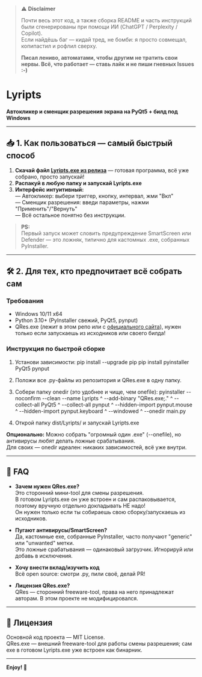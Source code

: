 

> ⚠️ **Disclaimer**  
>  
> Почти весь этот код, а также сборка README и часть инструкций были сгенерированы при помощи ИИ (ChatGPT / Perplexity / Copilot).  
> Если найдёшь баг — кидай тред, не бомби: я просто совмещал, копипастил и рофлил сверху.
>  
> **Писал лениво, автоматами, чтобы другим не тратить свои нервы. Всё, что работает — ставь лайк и не пиши гневных Issues :-)**


# Lyripts

**Автокликер и сменщик разрешения экрана на PyQt5 + билд под Windows**

---

## 📥 1. Как пользоваться — самый быстрый способ

1. **Скачай файл [Lyripts.exe из релиза](https://github.com/Lobpua/Lyripts/releases/latest)** — готовая программа, всё уже собрано, просто запускай!
2. **Распакуй в любую папку и запускай Lyripts.exe**
3. **Интерфейс интуитивный:**  
   — Автокликер: выбери триггер, кнопку, интервал, жми "Вкл"  
   — Сменщик разрешения: введи параметры, нажми "Применить"/"Вернуть"  
   — Всё остальное понятно без инструкции.

> **PS:**  
> Первый запуск может словить предупреждение SmartScreen или Defender — это ложняк, типично для кастомных .exe, собранных PyInstaller.

---

## 🛠 2. Для тех, кто предпочитает всё собрать сам

### Требования

- Windows 10/11 x64
- Python 3.10+ (PyInstaller свежий, PyQt5, pynput)
- QRes.exe (лежит в этом репо или с [официального сайта](http://qres.software.informer.com/)), нужен только если запускаешь из исходников или своего билда!

### Инструкция по быстрой сборке

1. Установи зависимости:
   pip install --upgrade pip
   pip install pyinstaller PyQt5 pynput

2. Положи все .py-файлы из репозитория и QRes.exe в одну папку.

3. Собери папку onedir (это удобнее и чище, чем onefile):
   pyinstaller --noconfirm --clean --name Lyripts ^
     --add-binary "QRes.exe;." ^
     --collect-all PyQt5 ^
     --collect-all pynput ^
     --hidden-import pynput.mouse ^
     --hidden-import pynput.keyboard ^
     --windowed ^
     --onedir main.py

4. Открой папку dist/Lyripts/ и запускай Lyripts.exe

**Опционально:** Можно собрать "огромный один .exe" (--onefile), но антивирусы любят делать ложные срабатывания.  
Для своих — onedir идеален: никаких зависимостей, всё уже внутри.

---

## 🤔 FAQ

- **Зачем нужен QRes.exe?**  
  Это сторонний мини-tool для смены разрешения.  
  В готовом Lyripts.exe он уже встроен и сам распаковывается, поэтому вручную отдельно докладывать НЕ надо!  
  Он нужен только если ты собираешь свою сборку/запускаешь из исходников.

- **Пугают антивирусы/SmartScreen?**  
  Да, кастомные exe, собранные PyInstaller, часто получают "generic" или "unwanted" метки.  
  Это ложные срабатывания — одинаковый загрузчик. Игнорируй или добавь в исключения.

- **Хочу внести вклад/изучить код**  
  Всё open source: смотри .py, пили своё, делай PR!

- **Лицензия QRes.exe?**  
  QRes — сторонний freeware-tool, права на него принадлежат авторам. В этом проекте не модифицировался.

---

## 📄 Лицензия

Основной код проекта — MIT License.  
QRes.exe — внешний freeware-tool для работы смены разрешения; сам exe в готовом Lyripts.exe уже встроен как бинарник.

---

**Enjoy! 👾**
